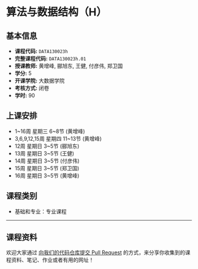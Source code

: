 # 算法与数据结构（H）

## 基本信息

- **课程代码:** `DATA130023h`
- **完整课程代码:** `DATA130023h.01`
- **授课教师:** 黄增峰, 郦旭东, 王健, 付彦伟, 郑卫国
- **学分:** 5
- **开课学院:** 大数据学院
- **考核方式:** 闭卷
- **学时:** 90

## 上课安排

- 1~16周 星期三 6~8节 (黄增峰)
- 3,6,9,12,15周 星期四 11~13节 (黄增峰)
- 12周 星期日 3~5节 (郦旭东)
- 13周 星期日 3~5节 (王健)
- 14周 星期日 3~5节 (付彦伟)
- 15周 星期日 3~5节 (郑卫国)
- 16周 星期日 3~5节 (黄增峰)

## 课程类别

- 基础和专业：专业课程

---

## 课程资料

欢迎大家通过 [向我们的代码仓库提交 Pull Request](https://github.com/cedric1902666/fudan-ds-info/pulls) 的方式，来分享你收集到的课程资料、笔记、作业或者有用的网址！